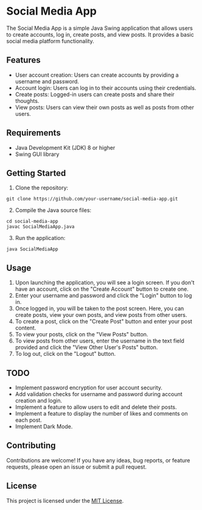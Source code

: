 # Social Media App

The Social Media App is a simple Java Swing application that allows users to create accounts, log in, create posts, and view posts. It provides a basic social media platform functionality.

## Features

- User account creation: Users can create accounts by providing a username and password.
- Account login: Users can log in to their accounts using their credentials.
- Create posts: Logged-in users can create posts and share their thoughts.
- View posts: Users can view their own posts as well as posts from other users.

## Requirements

- Java Development Kit (JDK) 8 or higher
- Swing GUI library

## Getting Started

1. Clone the repository:
```
git clone https://github.com/your-username/social-media-app.git
```

2. Compile the Java source files:
```
cd social-media-app
javac SocialMediaApp.java
```

3. Run the application:
```
java SocialMediaApp
```


## Usage

1. Upon launching the application, you will see a login screen. If you don't have an account, click on the "Create Account" button to create one.
2. Enter your username and password and click the "Login" button to log in.
3. Once logged in, you will be taken to the post screen. Here, you can create posts, view your own posts, and view posts from other users.
4. To create a post, click on the "Create Post" button and enter your post content.
5. To view your posts, click on the "View Posts" button.
6. To view posts from other users, enter the username in the text field provided and click the "View Other User's Posts" button.
7. To log out, click on the "Logout" button.

## TODO

- Implement password encryption for user account security.
- Add validation checks for username and password during account creation and login.
- Implement a feature to allow users to edit and delete their posts.
- Implement a feature to display the number of likes and comments on each post.
- Implement Dark Mode.

## Contributing

Contributions are welcome! If you have any ideas, bug reports, or feature requests, please open an issue or submit a pull request.

## License

This project is licensed under the [MIT License](LICENSE).





